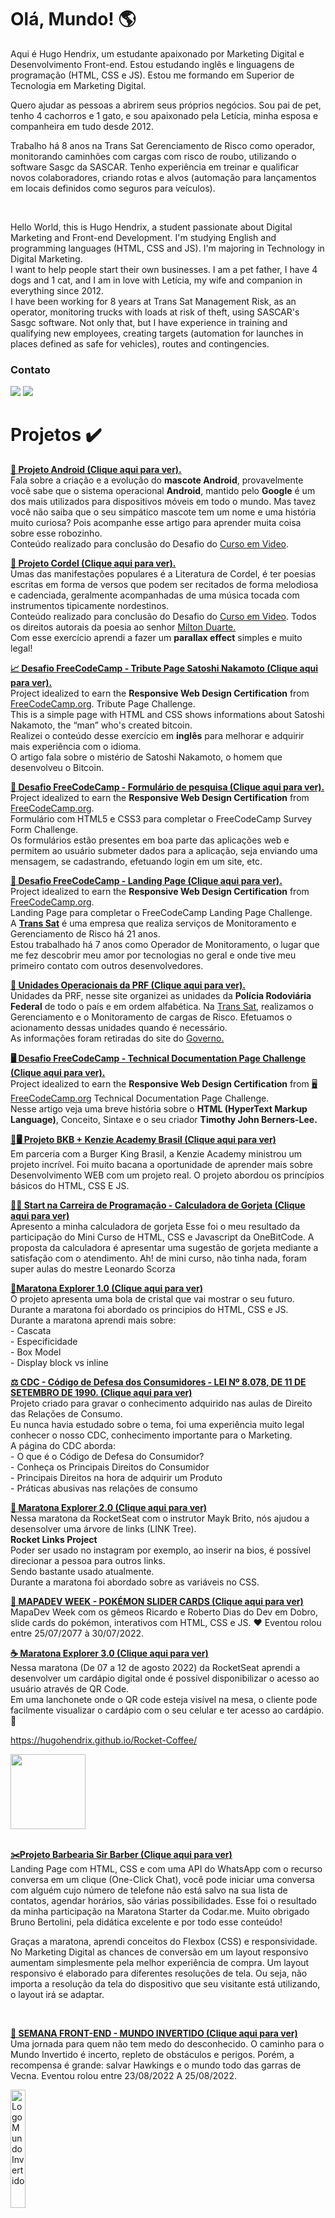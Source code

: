 
<h1> Olá, Mundo! 🌎</h1>

<p>Aqui é Hugo Hendrix, um estudante apaixonado por Marketing Digital e Desenvolvimento Front-end. Estou estudando inglês e linguagens de programação (HTML, CSS e JS). Estou me formando em Superior de Tecnologia em Marketing Digital.

Quero ajudar as pessoas a abrirem seus próprios negócios. Sou pai de pet, tenho 4 cachorros e 1 gato, e sou apaixonado pela Letícia, minha esposa e companheira em tudo desde 2012. <br>

Trabalho há 8 anos na Trans Sat Gerenciamento de Risco como operador, monitorando caminhões com cargas com risco de roubo, utilizando o software Sasgc da SASCAR.
Tenho experiência em treinar e qualificar novos colaboradores, criando rotas e alvos (automação para lançamentos em locais definidos como seguros para veículos).</p>

<br>

<p>Hello World, this is Hugo Hendrix, a student passionate about Digital Marketing and Front-end Development. I'm studying English and programming languages (HTML, CSS and JS). I'm majoring in Technology in Digital Marketing. <br>
I want to help people start their own businesses. I am a pet father, I have 4 dogs and 1 cat, and I am in love with Letícia, my wife and companion in everything since 2012.
<br>
I have been working for 8 years at Trans Sat Management Risk, as an operator, monitoring trucks with loads at risk of theft, using SASCAR's Sasgc software.
Not only that, but I have experience in training and qualifying new employees, creating targets (automation for launches in places defined as safe for vehicles), routes and contingencies.</p>

<h3>Contato</h3>
<a href = "mailto:hugohendrixc@gmail.com"><img src="https://img.shields.io/badge/Gmail-D14836?style=for-the-badge&logo=gmail&logoColor=white" target="_blank"></a>
  <a href="https://www.linkedin.com/in/hugohendrix" target="_blank"><img src="https://img.shields.io/badge/-LinkedIn-%230077B5?style=for-the-badge&logo=linkedin&logoColor=white" target="_blank"></a> 


<br>
<div>
<h1>Projetos ✔️</h1>
 
<p><strong> <a href="https://hugohendrix.github.io/projeto-android/" target="_blank">💚 Projeto Android (Clique aqui para ver).</a></strong>
  <br>Fala sobre a criação e a evolução do <strong>mascote Android</strong>, provavelmente você sabe que o sistema operacional <strong>Android</strong>, mantido pelo <strong>Google</strong> é um dos mais utilizados para dispositivos móveis em todo o mundo. Mas tavez você não saiba que o seu simpático mascote tem um nome e uma história muito curiosa? Pois acompanhe esse artigo para aprender muita coisa sobre esse robozinho. 
  <br>Conteúdo realizado para conclusão do Desafio do <a href="https://www.cursoemvideo.com/">Curso em Video</a>.</p> 
 
 <p><strong> <a href="https://hugohendrix.github.io/projeto-cordel/" target="_blank">🎨 Projeto Cordel (Clique aqui para ver).</a></strong> 
  <br>Umas das manifestações populares é a Literatura de Cordel, é ter poesias escritas em forma de versos que podem ser recitados de forma melodiosa e cadenciada, geralmente acompanhadas de uma música tocada com instrumentos tipicamente nordestinos. <br> Conteúdo realizado para conclusão do Desafio do <a href="https://www.cursoemvideo.com/">Curso em Video</a>.  Todos os direitos autorais da poesia ao senhor <a href="https://www.recantodasletras.com.br/poesias/3186743">Milton Duarte.</a><br>Com esse exercício aprendi a fazer um <strong>parallax effect</strong> simples e muito legal!</p> 
 
 <p><strong><a href="https://codepen.io/hugo_hendrix/full/PoOoRdZ">📈 Desafio FreeCodeCamp - Tribute Page Satoshi Nakamoto (Clique aqui para ver).</a></strong>
  <br>Project idealized to earn the <strong>Responsive Web Design Certification</strong> from  <a href="https://www.freecodecamp.org/learn/">FreeCodeCamp.org</a>. Tribute Page Challenge.
<br>This is a simple page with HTML and CSS shows informations about Satoshi Nakamoto, the “man” who's created bitcoin. 
	 <br>Realizei o conteúdo desse exercício em <strong>inglês</strong> para melhorar e adquirir mais experiência com o idioma. <br> O artigo fala sobre o mistério de Satoshi Nakamoto, o homem que desenvolveu o Bitcoin. </p> 


 <p><strong><a href="https://codepen.io/hugo_hendrix/full/JjOdbwE">🧾 Desafio FreeCodeCamp - Formulário de pesquisa (Clique aqui para ver).</a></strong>
  <br>Project idealized to earn the <strong>Responsive Web Design Certification</strong> from  <a href="https://www.freecodecamp.org/learn/">FreeCodeCamp.org</a>.
<br> Formulário com HTML5 e CSS3 para completar o FreeCodeCamp Survey Form Challenge.<br>Os formulários estão presentes em boa parte das aplicações web e permitem ao usuário submeter dados para a aplicação, seja enviando uma mensagem, se cadastrando, efetuando login em um site, etc.</p> 

 <p><strong><a href="https://codepen.io/hugo_hendrix/full/ExbPpGN">🚚 Desafio FreeCodeCamp - Landing Page (Clique aqui para ver).</a></strong>
  <br>Project idealized to earn the <strong>Responsive Web Design Certification</strong> from  <a href="https://www.freecodecamp.org/learn/">FreeCodeCamp.org</a>.
<br> Landing Page para completar o FreeCodeCamp Landing Page Challenge.<br> 
A <a href="https://grtranssat.com.br/" title="Clique aqui para conhecer o nosso site"><strong>Trans Sat</strong></a> é uma empresa que realiza serviços de Monitoramento e Gerenciamento de Risco há 21 anos.<br>
Estou trabalhado há 7 anos como Operador de Monitoramento, o lugar que me fez descobrir meu amor por tecnologias no geral e onde tive meu primeiro contato com outros desenvolvedores.</p>
	  <p><strong><a href="https://hugohendrix.github.io/prf-unidades/">👮 Unidades Operacionais da PRF (Clique aqui para ver).</a></strong>
  <br>Unidades da PRF, nesse site organizei as unidades da <strong>Polícia Rodoviária Federal</strong> de todo o país e em ordem alfabética. Na <a href="https://grtranssat.com.br/" title="Clique aqui para conhecer o nosso site">Trans Sat</a>, realizamos o Gerenciamento e o Monitoramento de cargas de Risco. Efetuamos o acionamento dessas unidades quando é necessário.
<br>As informações foram retiradas do site do <a href="https://www.gov.br/prf/pt-br/canais-de-atendimento/unidades-prf">Governo.</a>

 <p><strong><a href="https://codepen.io/hugo_hendrix/full/VwrjjLv">🖥️ Desafio FreeCodeCamp - Technical Documentation Page Challenge (Clique aqui para ver).</a></strong>	 
  <br>Project idealized to earn the <strong>Responsive Web Design Certification</strong> from  <a href="https://www.freecodecamp.org/learn/">🖥️ FreeCodeCamp.org</a> Technical Documentation Page Challenge.<br>Nesse artigo veja uma breve história sobre o <strong>HTML (HyperText Markup Language)</strong>, Conceito, Sintaxe e o seu criador <strong>Timothy John Berners-Lee.</strong>
		 
  

<p><strong><a href="https://hugohendrix.github.io/kenzie-academy-bkb-projeto/">🍔🖥️ Projeto BKB + Kenzie Academy Brasil (Clique aqui para ver)</a></strong>
	<br>Em parceria com a Burger King Brasil, a Kenzie Academy ministrou um projeto incrível. Foi muito bacana a oportunidade de aprender mais sobre Desenvolvimento WEB com um projeto real. O projeto abordou os princípios básicos do HTML, CSS E JS. </p>

 <p><strong><a href="https://hugohendrix.github.io/start-programacao/"> 🧮👛 Start na Carreira de Programação - Calculadora de Gorjeta (Clique aqui para ver)</a></strong><br> Apresento a minha calculadora de gorjeta 
Esse foi o meu resultado da participação do Mini Curso de HTML, CSS e Javascript da OneBitCode. A proposta da calculadora é apresentar uma sugestão de gorjeta mediante a satisfação com o atendimento.
Ah! de mini curso, não tinha nada, foram super aulas do mestre Leonardo Scorza </p>

<p><strong><a href="https://hugohendrix.github.io/maratona-explorer/">🔮Maratona Explorer 1.0 (Clique aqui para ver)</a></strong>
<br>O projeto apresenta uma bola de cristal que vai mostrar o seu futuro. Durante a maratona foi abordado os principios do HTML, CSS e JS.<br>
Durante a maratona aprendi mais sobre:<br>
- Cascata <br>
- Especificidade <br>
- Box Model <br>
- Display block vs inline</p>

<p><strong><a href="https://hugohendrix.github.io/direito-dos-consumidores/">⚖️ CDC - Código de Defesa dos Consumidores - LEI Nº 8.078, DE 11 DE SETEMBRO DE 1990. (Clique aqui para ver)</a></strong><br>
Projeto criado para gravar o conhecimento adquirido nas aulas de Direito das Relações de Consumo. <br> 
Eu nunca havia estudado sobre o tema, foi uma experiência muito legal conhecer o nosso CDC, conhecimento importante para o Marketing. <br>
A página do CDC aborda: <br>
- O que é o Código de Defesa do Consumidor? <br>
- Conheça os Principais Direitos do Consumidor <br>
- Principais Direitos na hora de adquirir um Produto <br>
- Práticas abusivas nas relações de consumo
</p>

<p><strong><a href="https://hugohendrix.github.io/rocketlinks/">🚀 Maratona Explorer 2.0 (Clique aqui para ver)</a></strong> <br>
Nessa maratona da RocketSeat com o instrutor Mayk Brito, nós ajudou a desensolver uma árvore de links (LINK Tree). <br>
<strong>Rocket Links Project</strong> <br>
Poder ser usado no instagram por exemplo, ao inserir na bios, é possível direcionar a pessoa para outros links.  <br>
Sendo bastante usado atualmente. <br>
Durante a maratona foi abordado sobre as variáveis no CSS.

</p>

<p><strong><a href="https://hugohendrix.github.io/slider-cards-pokemon/">🐛 MAPADEV WEEK - POKÉMON SLIDER CARDS (Clique aqui para ver)</a></strong><br>
MapaDev Week com os gêmeos  Ricardo e Roberto Dias do Dev em Dobro, slide cards do pokémon, interativos com HTML, CSS e JS. ♥
Eventou rolou entre 25/07/2077 à 30/07/2022.</p>

<p><strong><a href="https://hugohendrix.github.io/Rocket-Coffee/">☕ Maratona Explorer 3.0 (Clique aqui para ver)</a></strong> <br>
Nessa maratona (De 07 a 12 de agosto 2022) da RocketSeat aprendi a desenvolver um cardápio digital onde é possível disponibilizar o acesso ao  usuário através de QR Code. <br>
Em uma lanchonete onde o QR code esteja visível na mesa, o cliente pode facilmente visualizar o cardápio com o seu celular e ter acesso ao cardápio.  🤩

https://hugohendrix.github.io/Rocket-Coffee/
<div>
   <img src="https://user-images.githubusercontent.com/75282590/183986987-e80f1051-aa8c-4fb2-bdb2-a1a41ddf8c89.png" width="120px">
</div>
<br>
<p><strong><a href="https://hugohendrix.github.io/maratona-starter-barbearia-sir-barber/">✂️Projeto Barbearia Sir Barber (Clique aqui para ver)</a></strong><br>
Landing Page com HTML, CSS e com uma API do WhatsApp com o recurso conversa em um clique (One-Click Chat), você pode iniciar uma conversa com alguém cujo número de telefone não está salvo na sua lista de contatos, agendar horários, são várias possibilidades. Esse foi o resultado da minha participação na Maratona Starter da Codar.me. Muito obrigado Bruno Bertolini, pela didática excelente e por todo esse conteúdo!

Graças a maratona, aprendi conceitos do Flexbox (CSS) e responsividade.
No Marketing Digital as chances de conversão em um layout responsivo aumentam simplesmente pela melhor experiência de compra. Um layout responsivo é elaborado para diferentes resoluções de tela. Ou seja, não importa a resolução da tela do dispositivo que seu visitante está utilizando, o layout irá se adaptar. </p>

</div>  
<br>
<p><strong><a href="https://hugohendrix.github.io/semana-front-end-mundo-invertido/">🧙 SEMANA FRONT-END - MUNDO INVERTIDO (Clique aqui para ver)</a></strong><br>
Uma jornada para quem não tem medo do desconhecido. O caminho para o Mundo Invertido é incerto, repleto de obstáculos e perigos. Porém, a recompensa é grande: salvar Hawkings e o mundo todo das garras de Vecna.
Eventou rolou entre 23/08/2022 A 25/08/2022.</p>
<img width="22%" alt="Logo Mundo Invertido" src="https://raw.githubusercontent.com/HugoHendrix/semana-front-end-mundo-invertido/90c52cd43db0070e2f7e205aeaceddabc4061b3d/assets/images/banner/logo.svg">
<br>

<p><strong><a href="https://631371c1a57e6.site123.me/">🍅 É DIA DE FEIRA! - RECEITAS SAUDÁVEIS E DICAS (Clique aqui para ver)</a></strong><br>
Apresento meu projeto autoral “É dia de Feira! “, esse trabalho foi desenvolvido para as atividades de produção textual da faculdade. <br>
A proposta inicial da atividade era criar uma arte visual com gatilhos mentais para despertar a necessidade no usuário de evitar o desperdício dos alimentos.<br>
Durante a execução da tarefa fui tendo a consciência do desperdício diário de alimentos e que boa parte do desperdício ocorre nas casas. 
<br >Não somente por aquelas frutas esquecidas ou verduras deixadas na geladeira, mas também pelo fato das pessoas não reutilizarem ou não saberem como reutilizar sobras dos alimentos, como caules, ramos, cascas e até mesmo sementes em alguns casos. <br>
Utilizar cascas e sementes, reaproveitar grãos já cozidos para outros fins e congelar itens como frutas e legumes são medidas que podem contribuir para que os alimentos rendam mais.<br>
Neste sentido, tive a ideia de realmente criar o site do "É dia de feira!", organizar esse conteúdo e apresentar a importância do planejamento na hora das compras, cuidados com os alimentos e receitas saudáveis que reaproveitam cascas, folhas e sementes. </p>

<br>

<p><strong><a href="https://hugohendrix.github.io/projeto-yoga/">🧘 Projeto Yoga (Clique aqui para ver)<a/></strong><br>
Nesse projeto, o tema é sobre yoga. Utilizei as linguagens HTML e CSS, para criar uma landing page para um curso de yoga. <br>
O objetivo é praticar o desenvolvimento front-end, a criação de uma identidade visual e utilizar a técnica de post carrossel do Instagram. <br>
HTML (HyperText Markup Language) é a linguagem de marcação padrão para a criação de páginas da web.
CSS (Cascading Style Sheets) Linguagem de Estilização. É o que você usa para dar estilo à sua página Web. <br>

Identidade visual é a combinação de elementos visuais que refletem um nome, ideia, produto, empresa ou serviço.

</p>
	
<br>
	<p><strong><a href="https://hugohendrix.github.io/frontendweek/">⚖️ Front-Week - Pearson Hardman Landing page (Clique aqui para ver)<a/></strong><br>
No evento, criamos uma Landing page para a Pearson Hardman, famoso escritório de advocacia de Nova York (Suits  - série da Netflix). <br>Projeto responsivo, com carrossel feito com JS.</p>
		
<br>
	<p><strong><a href="https://hugohendrix.github.io/criando-temas-com-css/"> 🎨 Trocando Tema com CSS sem usar JavaScript (Clique aqui para ver)</a></strong><br>A pseudoclasse CSS funcional representa:has().
Um elemento se algum dos seletores relativos que são passados como um argumento corresponder a pelo menos um elemento quando ancorado nesse elemento. Essa pseudoclasse apresenta uma maneira de selecionar um elemento pai ou um elemento irmão anterior em relação a um elemento de referência, usando uma lista de seletores relativa de perdão como um argumento.

Observe que, se a :has() própria pseudoclasse não for suportada em um navegador, todo o bloco seletor falhará (a menos que :has()ela própria esteja em uma lista de seletores indulgente, como em :is()e :where().

Verifique como anda o uso de novas funcionalidades no site <a href="https://caniuse.com/">caniuse.com</a> </p>
		
		
<br>
	<p><strong><a href="https://hugohendrix.github.io/god-of-war-ragnarok/"> 🪓 God of War Ragnarök Home Page de lançamento (Clique aqui para ver)</a></strong><br>O projeto simula a home page do lançamento do jogo God of War Ragnarök. Durantes o evento tive contato pela primeira vez com o SASS e entendi a importância e a utilidade de compilar o CSS para ter um melhor desempenho. 

Para o marketing digital, um site com design bonito e com carregamento rápido, com certeza, influência na decisão favorável a conversão. As animações deixam a home page mais fluida e agradável de visitar,  isso impacta diretamente na experiência do usuário.   

Esse projeto foi desenvolvido com as seguintes tecnologias:

HTML (HyperText Markup Language).
CSS (Cascading Style Sheets).
SASS ( Syntactically Awesome Stylesheet).
JS (JavaScript).</p>

<br>


<p><strong><a href="https://hugohendrix.github.io/Calculadora-de-IMC/
" target="_blank"> 🧮 Calculadora de IMC (Clique aqui para ver) </a></strong></p>


Para dar continuidade nos estudos e praticar o desenvolvimento na web. Nesse projeto desenvolvi uma calculadora de IMC (Índice de Massa Corpórea).
Pratiquei manipulação de DOM, funções e eventos com JS. Quer descobrir seu IMC? Insira seu peso e sua altura nos campos do link abaixo e compare com os índices da tabela.


Obrigado ao  Professor Matheus Battisti (Hora de Codar).
Conheça a Comunidade:
https://horadecodar.com.br/comunidade-hora-de-codar/

<br>

<p><strong><a href="https://hugohendrix.github.io/balle-bot-lp/" target="_blank"> 🤖 Landing Page BalleBot - Rafaella Ballerini
 (Clique aqui para ver) </a></strong> <br>
Para dar continuidade nos estudos de desenvolvimento na WEB, desenvolvi a landing page para Balle bot do discord da comunidade na Rafaella Ballerini. <br>
	 Foi abordado definições de termos bastantes utilizados na internet (Flexbox, Landing Page, Discord e bot) e os conceitos básicos de HTML e CSS. Gostaria de agradecer imensamente a instrutora Rafaella Ballerini por transmitir seus conhecimentos de forma didática e natural.
</p>

<br>

<p><strong><a href="https://hugohendrix.github.io/cadastro-de-devs-form/" target="_blank"> 🧑🏽‍💻 Praticando desenvolvimento de Formulário com HTML e CSS - Rafaella Ballerini
 (Clique aqui para ver) </a></strong> <br>
O formulário HTML é uma ferramenta que permite aos usuários do site inserir e enviar dados através da Internet. Ele é composto por um ou mais elementos de formulário, como caixas de texto, botões, menus suspenso e outros elementos de entrada, usados para coletar informações do usuário.
</p>

<p><strong><a href="https://hugohendrix.github.io/tela-de-login-html-css/" target="_blank"> 🔒 TELA DE LOGIN COM TEMA DARK | HTML + CSS
 (Clique aqui para ver) </a></strong> <br>
Para dar continuidade nos estudos, segui as instruções do video no Youtube, Markzuel. Nesse projeto foi desenvolvido uma página de login e senha com uma animação incrível.
</p>
 
 <br>
 
 <p><strong><a href="https://hugohendrix.github.io/projeto-devlinks/" target="_blank"> 💻 DEV LINKS - Agregador de Links da RocketSeat (Clique aqui para ver) </a></strong> <br>
Nesse incrível projeto da RocketSeat, o educador, Maik Brito nos orinetou para criação de um agregador de links para usar como cartão de visitas online!
</p>

<br>


 <p><strong><a href="https://hugohendrix.github.io/traveller-tourism-agency/" target="_blank">✈️ Traveller Agência de Turismo (Clique aqui para ver) </a></strong> <br>
Dando continuidade ao estudos de desenvolvimento WEB, nesse projeto, estudei mais sobre media queries e as metas tags. Com apenas HTML e CSS densevolvi uma landing page para de agência de turismo fictícia.

Meta tags. são tags HTML que fornecem informações sobre uma página para os mecanismos de busca. Elas geralmente ficam no cabeçalho de uma página e incluem informações como o título da página, uma descrição resumida do conteúdo e palavras-chave relacionadas à página

As meta tags também podem incluir instruções para os mecanismos de busca sobre como indexar a página e lidar com conteúdo dinâmico.
</p>


 <p><strong><a href="https://hugohendrix.github.io/super-mario-bros-lp/" target="_blank">🍄 Super Mário Bros - Evento do zero ao programador contratado.  (Clique aqui para ver) </a></strong> <br>
Landing page do filme do Super Mário Bros - Evento do zero ao programador contratado - DEV em Dobro. 16/01 à 22/01.


</p>


<hr>
<hr>

      
  
       
</div>
</div>

![forthebadge](https://forthebadge.com/images/badges/powered-by-coffee.svg)


##
